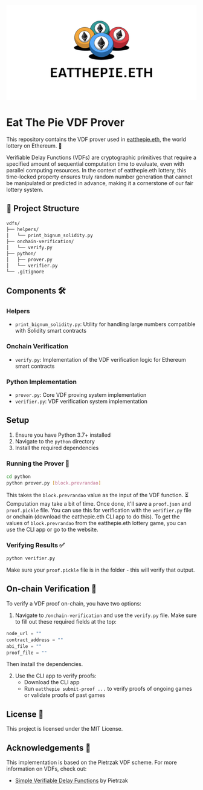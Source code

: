 ![Eat The Pie](https://github.com/eatthepie/docs/blob/main/static/img/header.png)

# Eat The Pie VDF Prover

This repository contains the VDF prover used in [eatthepie.eth](https://www.eatthepie.xyz), the world lottery on Ethereum. 🎲

Verifiable Delay Functions (VDFs) are cryptographic primitives that require a specified amount of sequential computation time to evaluate, even with parallel computing resources. In the context of eatthepie.eth lottery, this time-locked property ensures truly random number generation that cannot be manipulated or predicted in advance, making it a cornerstone of our fair lottery system.

## 📂 Project Structure

```
vdfs/
├── helpers/
│   └── print_bignum_solidity.py
├── onchain-verification/
│   └── verify.py
├── python/
│   ├── prover.py
│   └── verifier.py
└── .gitignore
```

## Components 🛠️

### Helpers

- `print_bignum_solidity.py`: Utility for handling large numbers compatible with Solidity smart contracts

### Onchain Verification

- `verify.py`: Implementation of the VDF verification logic for Ethereum smart contracts

### Python Implementation

- `prover.py`: Core VDF proving system implementation
- `verifier.py`: VDF verification system implementation

## Setup

1. Ensure you have Python 3.7+ installed
2. Navigate to the `python` directory
3. Install the required dependencies

### Running the Prover 🔄

```bash
cd python
python prover.py [block.prevrandao]
```

This takes the `block.prevrandao` value as the input of the VDF function. ⏳ Computation may take a bit of time. Once done, it'll save a `proof.json` and `proof.pickle` file. You can use this for verification with the `verifier.py` file or onchain (download the eatthepie.eth CLI app to do this). To get the values of `block.prevrandao` from the eatthepie.eth lottery game, you can use the CLI app or go to the website.

### Verifying Results ✅

```bash
python verifier.py
```

Make sure your `proof.pickle` file is in the folder - this will verify that output.

## On-chain Verification 🔗

To verify a VDF proof on-chain, you have two options:

1. Navigate to `/onchain-verification` and use the `verify.py` file. Make sure to fill out these required fields at the top:

```python
node_url = ""
contract_address = ""
abi_file = ""
proof_file = ""
```

Then install the dependencies.

2. Use the CLI app to verify proofs:
   - Download the CLI app
   - Run `eatthepie submit-proof ...` to verify proofs of ongoing games or validate proofs of past games

## License 📜

This project is licensed under the MIT License.

## Acknowledgements 🙏

This implementation is based on the Pietrzak VDF scheme. For more information on VDFs, check out:

- [Simple Verifiable Delay Functions](https://eprint.iacr.org/2018/627.pdf) by Pietrzak
